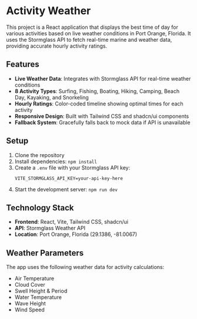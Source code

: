 # Activity Weather

This project is a React application that displays the best time of day for various activities based on live weather conditions in Port Orange, Florida. It uses the Stormglass API to fetch real-time marine and weather data, providing accurate hourly activity ratings.

## Features

- **Live Weather Data**: Integrates with Stormglass API for real-time weather conditions
- **8 Activity Types**: Surfing, Fishing, Boating, Hiking, Camping, Beach Day, Kayaking, and Snorkeling
- **Hourly Ratings**: Color-coded timeline showing optimal times for each activity
- **Responsive Design**: Built with Tailwind CSS and shadcn/ui components
- **Fallback System**: Gracefully falls back to mock data if API is unavailable

## Setup

1. Clone the repository
2. Install dependencies: `npm install`
3. Create a `.env` file with your Stormglass API key:
   ```
   VITE_STORMGLASS_API_KEY=your-api-key-here
   ```
4. Start the development server: `npm run dev`

## Technology Stack

- **Frontend**: React, Vite, Tailwind CSS, shadcn/ui
- **API**: Stormglass Weather API
- **Location**: Port Orange, Florida (29.1386, -81.0067)

## Weather Parameters

The app uses the following weather data for activity calculations:
- Air Temperature
- Cloud Cover
- Swell Height & Period
- Water Temperature
- Wave Height
- Wind Speed
